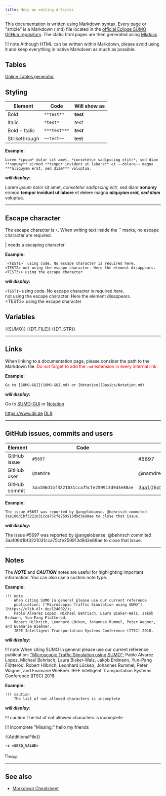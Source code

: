 ```yaml
---
title: Help on editing Articles
---
```


This documentation is written using Markdown syntax. Every page or "article" is a Markdown (.md) file located in the [official Eclipse SUMO GitHub repository]().
The static html pages are then generated using [Mkdocs](https://www.mkdocs.org/).

!!! note
    Although HTML can be written within Markdown, please avoid using it and keep everything in native Markdown as much as possible.

## Tables

[Online Tables generator](https://www.tablesgenerator.com/markdown_tables)

## Styling

Element | Code | Will show as
--------|------|--------
Bold | `**test**` | **test**
Italic | `*test*` | *test*
Bold + Italic | `***test***` | ***test***
Strikethrough | `~~test~~` | ~~test~~

**Example:**
```
Lorem *ipsum* dolor sit amet, *consetetur sadipscing elitr*, sed diam **nonumy** eirmod **tempor invidunt ut labore** et ~~dolore~~ magna ***aliquyam erat, sed diam*** voluptua.
```
***will display:***

Lorem *ipsum* dolor sit amet, *consetetur sadipscing elitr*, sed diam **nonumy** eirmod **tempor invidunt ut labore** et ~~dolore~~ magna ***aliquyam erat, sed diam*** voluptua.

<hr>

## Escape character

The escape character is `\`. When writing text inside the `` marks, no escape character are required.

\| needs a escaping character

**Example:**
```
`<TEST1>` using code. No escape character is required here.
<TEST2> not using the escape character. Here the element disappears.
<TEST3\> using the escape character
```
***will display:***

`<TEST1>` using code. No escape character is required here.<br>
<TEST2> not using the escape character. Here the element disappears.<br>
<TEST3\> using the escape character

## Variables

{{SUMO}}
{{DT_FILE}}
{{DT_STR}}

<hr>

## Links

When linking to a documentation page, please consider the path to the Markdown file.
<font color="red">Do not forget to add the `.md` extension in every internal link.</font> 

**Example:**
```
Go to [SUMO-GUI](SUMO-GUI.md) or [Notation](Basics/Notation.md)
```
***will display:***

Go to [SUMO-GUI](SUMO-GUI.md) or [Notation](Basics/Notation.md)

<https://www.dlr.de>
[DLR](https://www.dlr.de)

<hr>

## GitHub issues, commits and users

Element | Code | Will show as
--------|------|--------
GitHub issue | `#5697` | #5697
GitHub user | `@namdre` | @namdre
GitHub commit | `3aa106d1bf3221031cca75cfe259913d9d3e88ae` | 3aa106d1bf3221031cca75cfe259913d9d3e88ae

**Example:**
```
The issue #5697 was reported by @angelobanse. @behrisch commited 3aa106d1bf3221031cca75cfe259913d9d3e88ae to close that issue.
```
***will display:***

The issue #5697 was reported by @angelobanse. @behrisch commited 3aa106d1bf3221031cca75cfe259913d9d3e88ae to close that issue.

<hr size="10">

## Notes

The ***NOTE*** and ***CAUTION*** notes are useful for highlighting important information.
You can also use a custom note type.

**Example:**
```
!!! note
    When citing SUMO in general please use our current reference 
    publication: ["Microscopic Traffic Simulation using SUMO"](https://elib.dlr.de/124092/); 
    Pablo Alvarez Lopez, Michael Behrisch, Laura Bieker-Walz, Jakob Erdmann, Yun-Pang Flötteröd, 
    Robert Hilbrich, Leonhard Lücken, Johannes Rummel, Peter Wagner, and Evamarie Wießner. 
    IEEE Intelligent Transportation Systems Conference (ITSC) 2018.
```
***will display:***

!!! note
    When citing SUMO in general please use our current reference publication: ["Microscopic Traffic Simulation using SUMO"](https://elib.dlr.de/124092/); Pablo Alvarez Lopez, Michael Behrisch, Laura Bieker-Walz, Jakob Erdmann, Yun-Pang Flötteröd, Robert Hilbrich, Leonhard Lücken, Johannes Rummel, Peter Wagner, and Evamarie Wießner. IEEE Intelligent Transportation Systems Conference (ITSC) 2018.


**Example:**
```
!!! caution
    The list of not allowed characters is incomplete
```
***will display:***

!!! caution
    The list of not allowed characters is incomplete

!!! incomplete "Missing:"
    hello my friends

{{AdditionalFile}}

**`-s <SEED_VALUE>`**

*η<sub>recup</sub>*

<hr>

## See also

- [Markdown Cheatsheet](https://guides.github.com/pdfs/markdown-cheatsheet-online.pdf)
